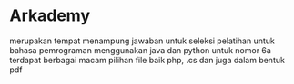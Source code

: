 # Arkademy
merupakan tempat menampung jawaban untuk seleksi pelatihan
untuk bahasa pemrograman menggunakan java dan python
untuk nomor 6a terdapat berbagai macam pilihan file baik php, .cs dan juga dalam bentuk pdf
